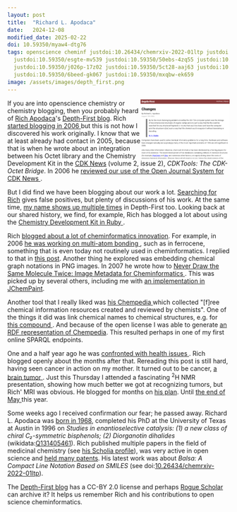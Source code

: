 ```yaml
---
layout: post
title:  "Richard L. Apodaca"
date:   2024-12-08
modified_date: 2025-02-22
doi: 10.59350/myaw4-dtg76
tags: openscience cheminf justdoi:10.26434/chemrxiv-2022-01ltp justdoi:10.59350/xyp0f-9dt42
  justdoi:10.59350/esgte-mv539 justdoi:10.59350/50ebs-4zq55 justdoi:10.59350/pz3p6-fv247
  justdoi:10.59350/j026p-17z02 justdoi:10.59350/5ct28-aaj63 justdoi:10.59350/g29jj-d3m35
  justdoi:10.59350/6beed-gk067 justdoi:10.59350/mxqbw-ek659
image: /assets/images/depth_first.png
---
```


<img src="/assets/images/depth_first.png" style="width: 40%; display: block; margin-left: auto; margin-right: auto; float: right"
     alt="Screenshot of the first Depth-First blog post" />
If you are into openscience chemistry or chemistry blogging, then you probably heard of
[Rich Apodaca](https://orcid.org/0000-0003-3855-9427)'s [Depth-First blog](https://depth-first.com/).
Rich [started blogging in 2006 <i class="fa-solid fa-recycle fa-xs"></i>](https://doi.org/10.59350/xyp0f-9dt42) but this is not
how I discovered his work originally. I know that we at least already had contact in 2005,
because that is when he wrote about an integration between his Octet library and the Chemistry Development Kit
in the [CDK News](https://sourceforge.net/projects/cdk/files/CDK%20News/) (volume 2, issue 2),
*CDKTools: The CDK-Octet Bridge*. In 2006 he [reviewed our use of the Open Journal System for CDK News <i class="fa-solid fa-recycle fa-xs"></i>](https://doi.org/10.59350/esgte-mv539).

But I did find we have been blogging about our work a lot. [Searching for Rich](https://www.google.com/search?q=site%3Achem-bla-ics.blogspot.com+rich)
gives false positives, but plenty of discussions of his work. At the same time, [my name shows up multiple times](https://www.google.com/search?q=site:depth-first.com+egon)
in Depth-First too. Looking back at our shared history, we find, for example, Rich has blogged a lot about using the
[Chemistry Development Kit in Ruby <i class="fa-solid fa-recycle fa-xs"></i>](https://doi.org/10.59350/50ebs-4zq55).

Rich [blogged about a lot of cheminformatics innovation](https://depth-first.com/articles/). For example,
in 2006 [he was working on multi-atom bonding <i class="fa-solid fa-recycle fa-xs"></i>](https://doi.org/10.59350/pz3p6-fv247),
such as in ferrocene, something that is even today not routinely used in cheminformatics. I replied
to that in [this post](https://chem-bla-ics.linkedchemistry.info/2006/12/30/modern-chemistry-in-cdk-beyond-two.html).
Another thing he explored was embedding chemical graph notations in PNG images. In 2007 he
wrote how to [Never Draw the Same Molecule Twice: Image Metadata for Cheminformatics <i class="fa-solid fa-recycle fa-xs"></i>](https://doi.org/10.59350/j026p-17z02).
This was picked up by several others, including me with [an implementation in JChemPaint](https://chem-bla-ics.linkedchemistry.info/2007/08/24/jchempaint-too-png-embedded.html).

Another tool that I really liked was [his Chempedia <i class="fa-solid fa-box-archive fa-xs"></i>](https://web.archive.org/web/20101010030537/http://chempedia.com/)
which collected "[f]ree chemical information resources created and reviewed by chemists". One of the things it did
was link chemical names to chemical structures, e.g. for [this compound <i class="fa-solid fa-box-archive fa-xs"></i>](https://web.archive.org/web/20101031093610/http://chempedia.com/substances/0-4825-8876-0064).
And because of the open license I was able to generate [an RDF representation of Chempedia](https://chem-bla-ics.linkedchemistry.info/2009/11/19/chempedia-rdf-1-sparql-end-point.html).
This resulted perhaps in one of my first online SPARQL endpoints.

One and a half year ago he was [confronted with health issues <i class="fa-solid fa-recycle fa-xs"></i>](https://doi.org/10.59350/5ct28-aaj63). Rich
blogged openly about the months after that. Rereading this post is still hard, having seen cancer in action
on my mother. It turned out to be cancer, [a brain tumor <i class="fa-solid fa-recycle fa-xs"></i>](https://doi.org/10.59350/g29jj-d3m35).
Just this Thursday I attended a fascinating <sup>2</sup>H NMR presentation, showing how much better
we got at recognizing tumors, but Rich' MRI was obvious. He blogged for months on
[his plan](https://doi.org/10.59350/mxqbw-ek659). Until [the end of May <i class="fa-solid fa-recycle fa-xs"></i>](https://doi.org/10.59350/6beed-gk067)
this year.

Some weeks ago I received confirmation our fear; he passed away. Richard L. Apodaca was
[born in 1968](https://search.lib.utexas.edu/discovery/fulldisplay?docid=alma991024143089706011&context=L&vid=01UTAU_INST:SEARCH&lang=en&search_scope=MyInst_and_CI&adaptor=Local%20Search%20Engine&tab=Everything&query=any,contains,39207173&sortby=rank),
completed his PhD at the University of Texas at Austin in 1996 on *Studies in enantioselective catalysis:
(1) a new class of chiral C₂-symmetric bisphenols; (2) Diorganotin dihalides* (wikidata:[Q131405461](https://scholia.toolforge.org/work/Q131405461)).
Rich published multiple papers in the field of medicinal chemistry (see [his Scholia profile](https://scholia.toolforge.org/author/Q43837652)),
was very active in open science and [held many patents](https://patents.google.com/?inventor=Richard+Apodaca).
His latest work was about *Balsa: A Compact Line Notation Based on SMILES*
(see doi:[10.26434/chemrxiv-2022-01ltp](https://doi.org/10.26434/chemrxiv-2022-01ltp)).

The [Depth-First blog](https://depth-first.com/) has a CC-BY 2.0 license and perhaps [Rogue Scholar](https://rogue-scholar.org/)
can archive it? It helps us remember Rich and his contributions to open science cheminformatics.
